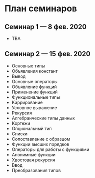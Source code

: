 # План семинаров

## Семинар 1 — 8 фев. 2020

* TBA

## Семинар 2 — 15 фев. 2020

* Основные типы
* Объявления констант
* Вывод
* Основные операторы
* Объявление функций
* Применение функций
* Функциональные типы
* Каррирование
* Условное выражение
* Рекурсия
* Алгебраические типы данных
* Кортежи
* Опциональный тип
* Списки
* Сопоставление с образцом
* Функции высших порядков
* Операторы для работы с функциями
* Анонимные функции
* Хвостовая рекурсия
* Ввод
* Преобразования типов
